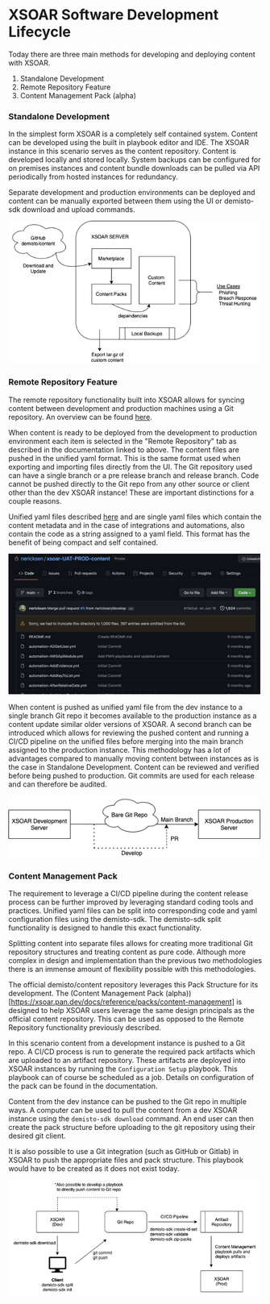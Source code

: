 # XSOAR Software Development Lifecycle

Today there are three main methods for developing and deploying content with XSOAR.

1. Standalone Development
2. Remote Repository Feature
3. Content Management Pack (alpha)

### Standalone Development
In the simplest form XSOAR is a completely self contained system.
Content can be developed using the built in playbook editor and IDE.
The XSOAR instance in this scenario serves as the content repository.
Content is developed locally and stored locally.
System backups can be configured for on premises instances and content bundle downloads can be pulled via API periodically from hosted instances for redundancy.

Separate development and production environments can be deployed and content can be manually exported between them using the UI or demisto-sdk download and upload commands.

<img src="imgs/standalone.png" width="500px" />

### Remote Repository Feature
The remote repository functionality built into XSOAR allows for syncing content between development and production machines using a Git repository.
An overview can be found [here](https://docs.paloaltonetworks.com/cortex/cortex-xsoar/6-2/cortex-xsoar-multi-tenant-guide/remote-repositories-for-multi-tenant-deployments/remote-repositories-overview).

When content is ready to be deployed from the development to production environment each item is selected in the "Remote Repository" tab as described in the documentation linked to above.
The content files are pushed in the unified yaml format.
This is the same format used when exporting and importing files directly from the UI.
The Git repository used can have a single branch or a pre release branch and release branch.
Code cannot be pushed directly to the Git repo from any other source or client other than the dev XSOAR instance!
These are important distinctions for a couple reasons.

Unified yaml files described [here](https://xsoar.pan.dev/docs/integrations/package-dir) and are single yaml files which contain the content metadata and in the case of integrations and automations, also contain the code as a string assigned to a yaml field.
This format has the benefit of being compact and self contained.

<img src="imgs/github-example-repo.png" width="500px" />

When content is pushed as unified yaml file from the dev instance to a single branch Git repo it becomes available to the production instance as a content update similar older versions of XSOAR.
A second branch can be introduced which allows for reviewing the pushed content and running a CI/CD pipeline on the unified files before merging into the main branch assigned to the production instance.
This methodology has a lot of advantages compared to manually moving content between instances as is the case in Standalone Development.
Content can be reviewed and verified before being pushed to production.
Git commits are used for each release and can therefore be audited.

<img src="imgs/remote-repositories.png" width="500px" />

### Content Management Pack
The requirement to leverage a CI/CD pipeline during the content release process can be further improved by leveraging standard coding tools and practices.
Unified yaml files can be split into corresponding code and yaml configuration files using the demisto-sdk.
The demisto-sdk split functionality is designed to handle this exact functionality.

Splitting content into separate files allows for creating more traditional Git repository structures and treating content as pure code.
Although more complex in design and implementation than the previous two methodologies there is an immense amount of flexibility possible with this methodologies.

The official demisto/content repository leverages this Pack Structure for its development.
The (Content Management Pack (alpha))[https://xsoar.pan.dev/docs/reference/packs/content-management] is designed to help XSOAR users leverage the same design principals as the official content repository.
This can be used as opposed to the Remote Repository functionality previously described.

In this scenario content from a development instance is pushed to a Git repo.
A CI/CD process is run to generate the required pack artifacts which are uploaded to an artifact repository.
These artifacts are deployed into XSOAR instances by running the `Configuration Setup` playbook.
This playbook can of course be scheduled as a job.
Details on configuration of the pack can be found in the documentation.

Content from the dev instance can be pushed to the Git repo in multiple ways.
A computer can be used to pull the content from a dev XSOAR instance using the `demisto-sdk download` command.
An end user can then create the pack structure before uploading to the git repository using their desired git client.

It is also possible to use a Git integration (such as GitHub or Gitlab) in XSOAR to push the appropriate files and pack structure.
This playbook would have to be created as it does not exist today.

<img src="imgs/Content-Management-Pack-Workflow.png" width="500px" />









